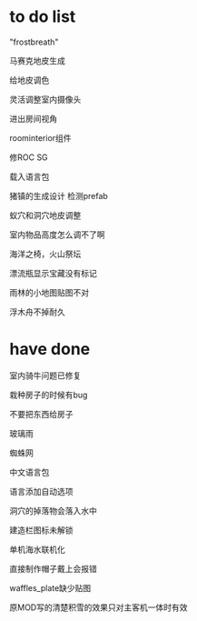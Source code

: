 # to do list


"frostbreath"


马赛克地皮生成

给地皮调色

灵活调整室内摄像头

进出房间视角

roominterior组件

修ROC SG

载入语言包

猪镇的生成设计    检测prefab

蚁穴和洞穴地皮调整

室内物品高度怎么调不了啊

海洋之椅，火山祭坛

漂流瓶显示宝藏没有标记

雨林的小地图贴图不对

浮木舟不掉耐久





# have done

室内骑牛问题已修复

栽种房子的时候有bug

不要把东西给房子

玻璃雨

蜘蛛网

中文语言包

语言添加自动选项

洞穴的掉落物会落入水中

建造栏图标未解锁

单机海水联机化

直接制作帽子戴上会报错

waffles_plate缺少贴图

原MOD写的清楚积雪的效果只对主客机一体时有效